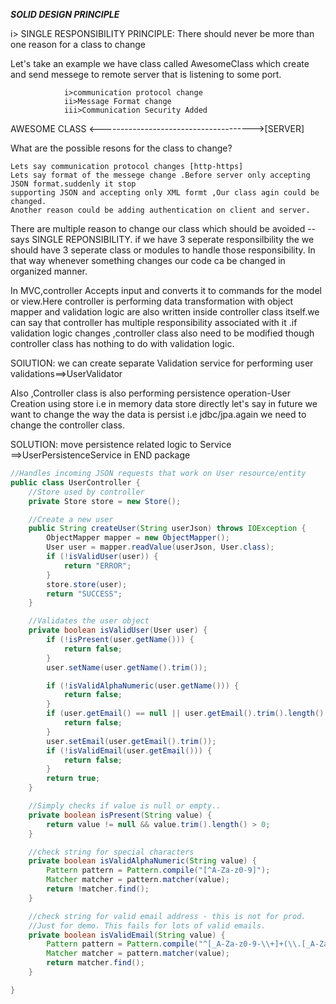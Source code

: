 ***SOLID DESIGN PRINCIPLE***

i> SINGLE RESPONSIBILITY PRINCIPLE:
There should never be more than one reason for a class to change

Let's take an example we have class called AwesomeClass which create and send messege to remote server that is listening
to some port.

                i>communication protocol change
                ii>Message Format change
                iii>Communication Security Added

AWESOME CLASS <-------------------------------------->[SERVER]

What are the possible resons for the class to change?

    Lets say communication protocol changes [http-https]
    Lets say format of the messege change .Before server only accepting JSON format.suddenly it stop
    supporting JSON and accepting only XML formt ,Our class agin could be changed.
    Another reason could be adding authentication on client and server.

There are multiple reason to change our class which should be avoided --says SINGLE REPONSIBILITY. if we have 3 seperate
responsilbility the we should have 3 seperate class or modules to handle those responsibility. In that way whenever
something changes our code ca be changed in organized manner.

In MVC,controller Accepts input and converts it to commands for the model or view.Here controller is performing data
transformation with object mapper and validation logic are also written inside controller class itself.we can say that
controller has multiple responsibility associated with it .if validation logic changes ,controller class also need to be
modified though controller class has nothing to do with validation logic.

SOlUTION: we can create separate Validation service for performing user validations==>UserValidator

Also ,Controller class is also performing persistence operation-User Creation using store i.e in memory data store
directly let's say in future we want to change the way the data is persist i.e jdbc/jpa.again we need to change the
controller class.

SOLUTION: move persistence related logic to Service ==>UserPersistenceService in END package

```java
//Handles incoming JSON requests that work on User resource/entity
public class UserController {
    //Store used by controller
    private Store store = new Store();

    //Create a new user
    public String createUser(String userJson) throws IOException {
        ObjectMapper mapper = new ObjectMapper();
        User user = mapper.readValue(userJson, User.class);
        if (!isValidUser(user)) {
            return "ERROR";
        }
        store.store(user);
        return "SUCCESS";
    }

    //Validates the user object
    private boolean isValidUser(User user) {
        if (!isPresent(user.getName())) {
            return false;
        }
        user.setName(user.getName().trim());

        if (!isValidAlphaNumeric(user.getName())) {
            return false;
        }
        if (user.getEmail() == null || user.getEmail().trim().length() == 0) {
            return false;
        }
        user.setEmail(user.getEmail().trim());
        if (!isValidEmail(user.getEmail())) {
            return false;
        }
        return true;
    }

    //Simply checks if value is null or empty..
    private boolean isPresent(String value) {
        return value != null && value.trim().length() > 0;
    }

    //check string for special characters
    private boolean isValidAlphaNumeric(String value) {
        Pattern pattern = Pattern.compile("[^A-Za-z0-9]");
        Matcher matcher = pattern.matcher(value);
        return !matcher.find();
    }

    //check string for valid email address - this is not for prod.
    //Just for demo. This fails for lots of valid emails.
    private boolean isValidEmail(String value) {
        Pattern pattern = Pattern.compile("^[_A-Za-z0-9-\\+]+(\\.[_A-Za-z0-9-]+)*@[A-Za-z0-9-]+(\\.[A-Za-z0-9]+)*(\\.[A-Za-z]{2,})$");
        Matcher matcher = pattern.matcher(value);
        return matcher.find();
    }

}
```










